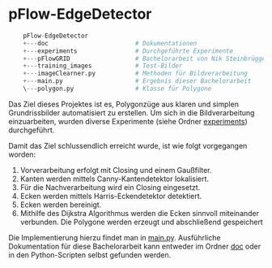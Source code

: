 # pFlow-EdgeDetector

```python
    pFlow-EdgeDetector                    
    +---doc                        # Dokumentationen
    +---experiments                # Durchgeführte Experimente
    +---pFlowGRID                  # Bachelorarbeit von Nik Steinbrügge
    +---training_images            # Test-Bilder
    +---imageClearner.py           # Methoden für Bildverarbeitung
    +---main.py                    # Ergebnis dieser Bachelorarbeit
    \---polygon.py                 # Klasse für Polygone

```

Das Ziel dieses Projektes ist es, Polygonzüge aus klaren und simplen Grundrissbilder automatisiert zu erstellen. 
Um sich in die Bildverarbeitung einzuarbeiten, wurden diverse Experimente (siehe Ordner <a href="">experiments</a>) durchgeführt.

Damit das Ziel schlussendlich erreicht wurde, ist wie folgt vorgegangen worden:
1. Vorverarbeitung erfolgt mit Closing und einem Gaußfilter.
2. Kanten werden mittels Canny-Kantendetektor lokalisiert.
3. Für die Nachverarbeitung wird ein Closing eingesetzt.
4. Ecken werden mittels Harris-Eckendetektor detektiert.
5. Ecken werden bereinigt.
6. Mithilfe des Dijkstra Algorithmus werden die Ecken sinnvoll miteinander verbunden. Die Polygone werden erzeugt und abschließend gespeichert


Die Implementierung hierzu findet man in <a href="https://github.com/ju851han/pFlow-EdgeDetector/tree/main/experiments">main.py</a>.
Ausführliche Dokumentation für diese Bachelorarbeit kann entweder im Ordner <a href="https://github.com/ju851han/pFlow-EdgeDetector/blob/main/main.py">doc</a> oder in den Python-Scripten selbst gefunden werden.
